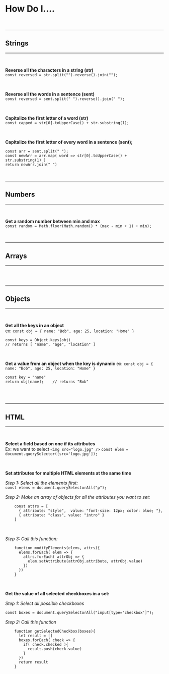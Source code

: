 # How Do I....

<br>

---
## Strings
---

<br>

**Reverse all the characters in a string (str)**
<br>
```const reversed = str.split("").reverse().join("");```

<br>

**Reverse all the words in a sentence (sent)**
<br>
```const reversed = sent.split(" ").reverse().join(" ");```

<br>

**Capitalize the first letter of a word (str)**
<br>
```const capped = str[0].toUpperCase() + str.substring(1);```

<br>

**Capitalize the first letter of every word in a sentence (sent);**
<br>
```
const arr = sent.split(" ");
const newArr = arr.map( word => str[0].toUpperCase() + str.substring(1) )
return newArr.join(" ")
```

<br>

---
## Numbers
---

<br>

**Get a random number between min and max**
<br>
```const random = Math.floor(Math.random() * (max - min + 1) + min);```

<br>

---
## Arrays
---

<br>

<br>

---
## Objects
---

<br>

**Get all the keys in an object**
<br>
ex:  ```const obj = { name: "Bob", age: 25, location: "Home" }```

```
const keys = Object.keys(obj)
// returns [ "name", "age", "location" ]
```

<br>

**Get a value from an object when the key is dynamic**
ex:  ```const obj = { name: "Bob", age: 25, location: "Home" }```

```
const key = "name"
return obj[name];    // returns "Bob"
```

<br>

<br>

---
## HTML 
---

<br>

**Select a field based on one if its attributes**
<br>
Ex: we want to select  ```<img src="logo.jpg" />```
```const elem = document.querySelector([src='logo.jpg']);```

<br>

**Set attributes for multiple HTML elements at the same time**

*Step 1: Select all the elements first:*
<br>
  ```const elems = document.querySelectorAll("p");```

*Step 2: Make an array of objects for all the attributes you want to set:*
```
    const attrs = [
      { attribute: "style",  value: "font-size: 12px; color: blue; "},
      { attribute: "class", value: "intro" }
    ]
```

<br>

*Step 3: Call this function:*
```
    function modifyElements(elems, attrs){
      elems.forEach( elem => {
        attrs.forEach( attrObj => {
          elem.setAttribute(attrObj.attribute, attrObj.value)
        })
      })
    }
```

<br>


**Get the value of all selected checkboxes in a set:**

*Step 1: Select all possible checkboxes*

```const boxes = document.querySelectorAll("input[type='checkbox']");```

*Step 2: Call this function*
```
    function getSelectedCheckbox(boxes){
      let result = []
      boxes.forEach( check => {
        if( check.checked ){
          result.push(check.value)
        }
      })
      return result
    }
```